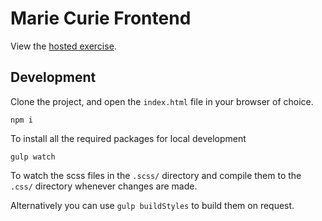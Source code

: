 # Marie Curie Frontend 

View the [hosted exercise](https://duncan-s-white.github.io/little-loft/).

## Development

Clone the project, and open the `index.html` file in your browser of choice.

`npm i`

To install all the required packages for local development

`gulp watch`

To watch the scss files in the `.scss/` directory and compile them to the `.css/` directory whenever changes are made.

Alternatively you can use `gulp buildStyles` to build them on request.
